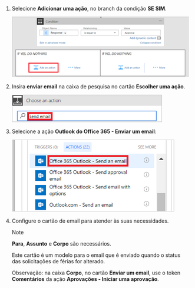 1. Selecione **Adicionar uma ação**, no branch da condição **SE SIM**.
   
    ![adicionar nova etapa](media/modern-approvals/add-action-after-condition.png)
2. Insira **enviar email** na caixa de pesquisa no cartão **Escolher uma ação**.
   
    ![procurar por ações de email](media/modern-approvals/search-send-email-yes.png)
3. Selecione a ação **Outlook do Office 365 - Enviar um email**:
   
    ![selecione “enviar uma ação de email”](media/modern-approvals/select-send-email-yes.png)
4. Configure o cartão de email para atender às suas necessidades.
   
     >[!NOTE]
     > **Para**, **Assunto** e **Corpo** são necessários.
     >
     >
   
     Este cartão é um modelo para o email que é enviado quando o status das solicitações de férias for alterado.
   
     Observação: na caixa **Corpo**, no cartão **Enviar um email**, use o token **Comentários** da ação **Aprovações - Iniciar uma aprovação**.

